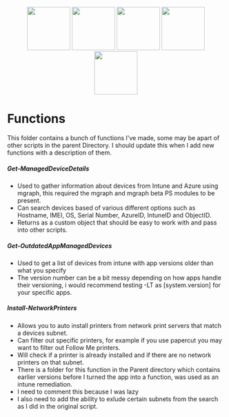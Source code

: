 <p align="center"> 
    <img src="https://media.tenor.com/dc1V2uGIXgAAAAAj/seseren-blue-archive.gif" width="100"/> 
    <img src="https://media.tenor.com/dc1V2uGIXgAAAAAj/seseren-blue-archive.gif" width="100"/> 
    <img src="https://media.tenor.com/dc1V2uGIXgAAAAAj/seseren-blue-archive.gif" width="100"/> 
    <img src="https://media.tenor.com/dc1V2uGIXgAAAAAj/seseren-blue-archive.gif" width="100"/> 
    <img src="https://media.tenor.com/dc1V2uGIXgAAAAAj/seseren-blue-archive.gif" width="100"/> 
</p>

# Functions
This folder contains a bunch of functions I've made, some may be apart of other scripts in the parent Directory. I should update this when I add new functions with a description of them.

##### Get-ManagedDeviceDetails
- Used to gather information about devices from Intune and Azure using mgraph, this required the mgraph and mgraph beta PS modules to be present.
- Can search devices based of various different options such as Hostname, IMEI, OS, Serial Number, AzureID, IntuneID and ObjectID.
- Returns as a custom object that should be easy to work with and pass into other scripts.

##### Get-OutdatedAppManagedDevices
- Used to get a list of devices from intune with app versions older than what you specify
- The version number can be a bit messy depending on how apps handle their versioning, i would recommend testing -LT as [system.version] for your specific apps.

##### Install-NetworkPrinters
- Allows you to auto install printers from network print servers that match a devices subnet.
- Can filter out specific printers, for example if you use papercut you may want to filter out Follow Me printers.
- Will check if a printer is already installed and if there are no network printers on that subnet.
- There is a folder for this function in the Parent directory which contains earlier versions before I turned the app into a function, was used as an intune remediation.
- I need to comment this because I was lazy
- I also need to add the ability to exlude certain subnets from the search as I did in the original script. 
